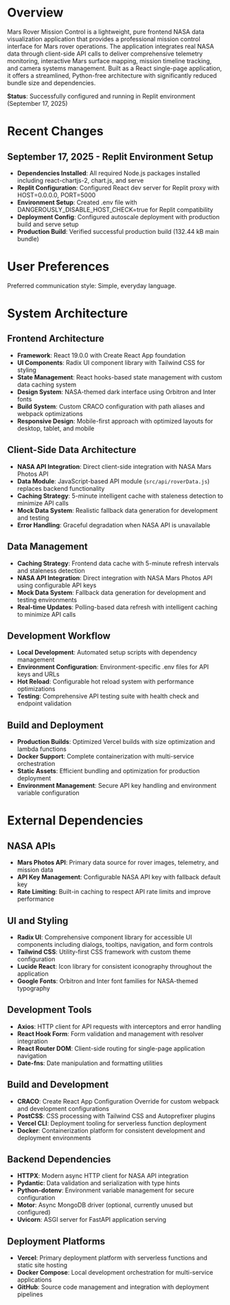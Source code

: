 # Overview

Mars Rover Mission Control is a lightweight, pure frontend NASA data visualization application that provides a professional mission control interface for Mars rover operations. The application integrates real NASA data through client-side API calls to deliver comprehensive telemetry monitoring, interactive Mars surface mapping, mission timeline tracking, and camera systems management. Built as a React single-page application, it offers a streamlined, Python-free architecture with significantly reduced bundle size and dependencies.

**Status**: Successfully configured and running in Replit environment (September 17, 2025)

# Recent Changes

## September 17, 2025 - Replit Environment Setup
- **Dependencies Installed**: All required Node.js packages installed including react-chartjs-2, chart.js, and serve
- **Replit Configuration**: Configured React dev server for Replit proxy with HOST=0.0.0.0, PORT=5000
- **Environment Setup**: Created .env file with DANGEROUSLY_DISABLE_HOST_CHECK=true for Replit compatibility
- **Deployment Config**: Configured autoscale deployment with production build and serve setup
- **Production Build**: Verified successful production build (132.44 kB main bundle)

# User Preferences

Preferred communication style: Simple, everyday language.

# System Architecture

## Frontend Architecture
- **Framework**: React 19.0.0 with Create React App foundation
- **UI Components**: Radix UI component library with Tailwind CSS for styling
- **State Management**: React hooks-based state management with custom data caching system
- **Design System**: NASA-themed dark interface using Orbitron and Inter fonts
- **Build System**: Custom CRACO configuration with path aliases and webpack optimizations
- **Responsive Design**: Mobile-first approach with optimized layouts for desktop, tablet, and mobile

## Client-Side Data Architecture
- **NASA API Integration**: Direct client-side integration with NASA Mars Photos API
- **Data Module**: JavaScript-based API module (`src/api/roverData.js`) replaces backend functionality  
- **Caching Strategy**: 5-minute intelligent cache with staleness detection to minimize API calls
- **Mock Data System**: Realistic fallback data generation for development and testing
- **Error Handling**: Graceful degradation when NASA API is unavailable

## Data Management
- **Caching Strategy**: Frontend data cache with 5-minute refresh intervals and staleness detection
- **NASA API Integration**: Direct integration with NASA Mars Photos API using configurable API keys
- **Mock Data System**: Fallback data generation for development and testing environments
- **Real-time Updates**: Polling-based data refresh with intelligent caching to minimize API calls

## Development Workflow
- **Local Development**: Automated setup scripts with dependency management
- **Environment Configuration**: Environment-specific .env files for API keys and URLs
- **Hot Reload**: Configurable hot reload system with performance optimizations
- **Testing**: Comprehensive API testing suite with health check and endpoint validation

## Build and Deployment
- **Production Builds**: Optimized Vercel builds with size optimization and lambda functions
- **Docker Support**: Complete containerization with multi-service orchestration
- **Static Assets**: Efficient bundling and optimization for production deployment
- **Environment Management**: Secure API key handling and environment variable configuration

# External Dependencies

## NASA APIs
- **Mars Photos API**: Primary data source for rover images, telemetry, and mission data
- **API Key Management**: Configurable NASA API key with fallback default key
- **Rate Limiting**: Built-in caching to respect API rate limits and improve performance

## UI and Styling
- **Radix UI**: Comprehensive component library for accessible UI components including dialogs, tooltips, navigation, and form controls
- **Tailwind CSS**: Utility-first CSS framework with custom theme configuration
- **Lucide React**: Icon library for consistent iconography throughout the application
- **Google Fonts**: Orbitron and Inter font families for NASA-themed typography

## Development Tools
- **Axios**: HTTP client for API requests with interceptors and error handling
- **React Hook Form**: Form validation and management with resolver integration
- **React Router DOM**: Client-side routing for single-page application navigation
- **Date-fns**: Date manipulation and formatting utilities

## Build and Development
- **CRACO**: Create React App Configuration Override for custom webpack and development configurations
- **PostCSS**: CSS processing with Tailwind CSS and Autoprefixer plugins
- **Vercel CLI**: Deployment tooling for serverless function deployment
- **Docker**: Containerization platform for consistent development and deployment environments

## Backend Dependencies
- **HTTPX**: Modern async HTTP client for NASA API integration
- **Pydantic**: Data validation and serialization with type hints
- **Python-dotenv**: Environment variable management for secure configuration
- **Motor**: Async MongoDB driver (optional, currently unused but configured)
- **Uvicorn**: ASGI server for FastAPI application serving

## Deployment Platforms
- **Vercel**: Primary deployment platform with serverless functions and static site hosting
- **Docker Compose**: Local development orchestration for multi-service applications
- **GitHub**: Source code management and integration with deployment pipelines